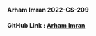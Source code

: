 #### Arham Imran 													2022-CS-209

#### GitHub Link : [Arham Imran](https://github.com/iamArham10/Operating_System_Lab_2022_CS_209.git "Github Repository Link")



